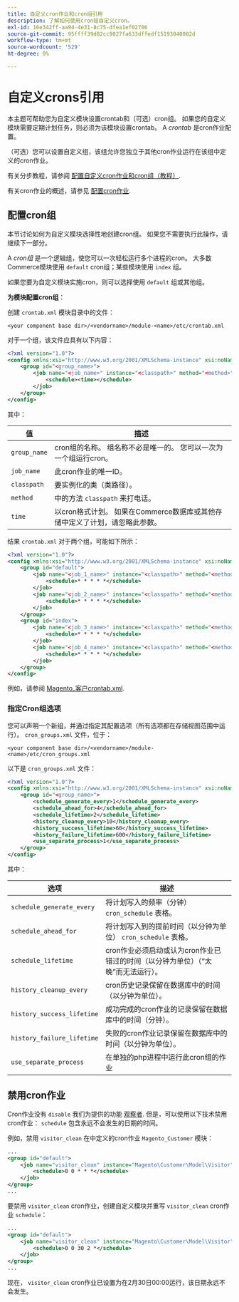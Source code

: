 ```yaml
---
title: 自定义cron作业和cron组引用
description: 了解如何使用cron组自定义cron。
exl-id: 16e342ff-aa94-4e31-8c75-dfea1ef02706
source-git-commit: 95ffff39d82cc9027fa633dffedf15193040802d
workflow-type: tm+mt
source-wordcount: '529'
ht-degree: 0%

---
```


# 自定义crons引用

本主题可帮助您为自定义模块设置crontab和（可选）cron组。 如果您的自定义模块需要定期计划任务，则必须为该模块设置crontab。 A _crontab_ 是cron作业配置。

（可选）您可以设置自定义组，该组允许您独立于其他cron作业运行在该组中定义的cron作业。

有关分步教程，请参阅 [配置自定义cron作业和cron组（教程）](custom-cron-tutorial.md).

有关cron作业的概述，请参见 [配置cron作业](../cli/configure-cron-jobs.md).

## 配置cron组

本节讨论如何为自定义模块选择性地创建cron组。 如果您不需要执行此操作，请继续下一部分。

A _cron组_ 是一个逻辑组，使您可以一次轻松运行多个进程的cron。 大多数Commerce模块使用 `default` cron组；某些模块使用 `index` 组。

如果您要为自定义模块实施cron，则可以选择使用 `default` 组或其他组。

**为模块配置cron组**：

创建 `crontab.xml` 模块目录中的文件：

```text
<your component base dir>/<vendorname>/module-<name>/etc/crontab.xml
```

对于一个组，该文件应具有以下内容：

```xml
<?xml version="1.0"?>
<config xmlns:xsi="http://www.w3.org/2001/XMLSchema-instance" xsi:noNamespaceSchemaLocation="urn:magento:module:Magento_Cron:etc/crontab.xsd">
    <group id="<group_name>">
        <job name="<job_name>" instance="<classpath>" method="<method>">
            <schedule><time></schedule>
        </job>
    </group>
</config>
```

其中：

| 值 | 描述 |
|---|---|
| `group_name` | cron组的名称。 组名称不必是唯一的。 您可以一次为一个组运行cron。 |
| `job_name` | 此cron作业的唯一ID。 |
| `classpath` | 要实例化的类（类路径）。 |
| `method` | 中的方法 `classpath` 来打电话。 |
| `time` | 以cron格式计划。 如果在Commerce数据库或其他存储中定义了计划，请忽略此参数。 |

结果 `crontab.xml` 对于两个组，可能如下所示：

```xml
<?xml version="1.0"?>
<config xmlns:xsi="http://www.w3.org/2001/XMLSchema-instance" xsi:noNamespaceSchemaLocation="urn:magento:module:Magento_Cron:etc/crontab.xsd">
    <group id="default">
        <job name="<job_1_name>" instance="<classpath>" method="<method_name>">
            <schedule>* * * * *</schedule>
        </job>
        <job name="<job_2_name>" instance="<classpath>" method="<method_name>">
            <schedule>* * * * *</schedule>
        </job>
    </group>
    <group id="index">
        <job name="<job_3_name>" instance="<classpath>" method="<method_name>">
            <schedule>* * * * *</schedule>
        </job>
        <job name="<job_4_name>" instance="<classpath>" method="<method_name>">
            <schedule>* * * * *</schedule>
        </job>
    </group>
</config>
```

例如，请参阅 [Magento_客户crontab.xml](https://github.com/magento/magento2/blob/2.4/app/code/Magento/Customer/etc/crontab.xml).

### 指定Cron组选项

您可以声明一个新组，并通过指定其配置选项（所有选项都在存储视图范围中运行）。 `cron_groups.xml` 文件，位于：

```text
<your component base dir>/<vendorname>/module-<name>/etc/cron_groups.xml
```

以下是 `cron_groups.xml` 文件：

```xml
<?xml version="1.0"?>
<config xmlns:xsi="http://www.w3.org/2001/XMLSchema-instance" xsi:noNamespaceSchemaLocation="urn:magento:module:Magento_Cron:etc/cron_groups.xsd">
    <group id="<group_name>">
        <schedule_generate_every>1</schedule_generate_every>
        <schedule_ahead_for>4</schedule_ahead_for>
        <schedule_lifetime>2</schedule_lifetime>
        <history_cleanup_every>10</history_cleanup_every>
        <history_success_lifetime>60</history_success_lifetime>
        <history_failure_lifetime>600</history_failure_lifetime>
        <use_separate_process>1</use_separate_process>
    </group>
</config>
```

其中：

| 选项 | 描述 |
| -------------------------- | ------------------------------------------------------------------------------------------------------ |
| `schedule_generate_every` | 将计划写入的频率（分钟） `cron_schedule` 表格。 |
| `schedule_ahead_for` | 将计划写入到的提前时间（以分钟为单位） `cron_schedule` 表格。 |
| `schedule_lifetime` | cron作业必须启动或认为cron作业已错过的时间（以分钟为单位）（“太晚”而无法运行）。 |
| `history_cleanup_every` | cron历史记录保留在数据库中的时间（以分钟为单位）。 |
| `history_success_lifetime` | 成功完成的cron作业的记录保留在数据库中的时间（分钟）。 |
| `history_failure_lifetime` | 失败的cron作业记录保留在数据库中的时间（以分钟为单位）。 |
| `use_separate_process` | 在单独的php进程中运行此cron组的作业 |

## 禁用cron作业

Cron作业没有 `disable` 我们为提供的功能 [观察者](https://developer.adobe.com/commerce/php/development/components/events-and-observers/#observers). 但是，可以使用以下技术禁用cron作业： `schedule` 包含永远不会发生的日期的时间。

例如，禁用 `visitor_clean` 在中定义的cron作业 `Magento_Customer` 模块：

```xml
...
<group id="default">
    <job name="visitor_clean" instance="Magento\Customer\Model\Visitor" method="clean">
        <schedule>0 0 * * *</schedule>
    </job>
</group>
...
```

要禁用 `visitor_clean` cron作业，创建自定义模块并重写 `visitor_clean` cron作业 `schedule`：

```xml
...
<group id="default">
    <job name="visitor_clean" instance="Magento\Customer\Model\Visitor" method="clean">
        <schedule>0 0 30 2 *</schedule>
    </job>
</group>
...
```

现在， `visitor_clean` cron作业已设置为在2月30日00:00运行，该日期永远不会发生。
